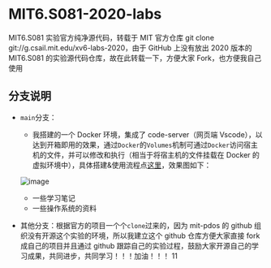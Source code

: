 # MIT6.S081-2020-labs

MIT6.S081 实验官方纯净源代码，转载于 MIT 官方仓库 git clone git://g.csail.mit.edu/xv6-labs-2020，由于 GitHub 上没有放出 2020 版本的 MIT6.S081 的实验源代码仓库，故在此转载一下，方便大家 Fork，也方便我自己使用

## 分支说明

-   `main`分支：

    -   我搭建的一个 Docker 环境，集成了 code-server（网页端 Vscode），以达到开箱即用的效果，通过`Docker`的`Volumes`机制可通过`Docker`访问宿主机的文件，并可以修改和执行（相当于将宿主机的文件挂载在 Docker 的虚拟环境中），具体搭建&使用流程点[这里](https://zhuanlan.zhihu.com/p/417668697)，效果图如下：

    ![image](https://camo.githubusercontent.com/662e3c37f47f849a515958594a24097708c823fa5af56a6b880e0ef6f6b3cb79/68747470733a2f2f63646e2e6a7364656c6976722e6e65742f67682f43616c76696e4861796e65732f496d616765487562406d61696e2f426c6f67496d6167652f696d6167652e356c383430616b35767730302e706e67)

    -   一些学习笔记
    -   一些操作系统的资料

-   其他分支：根据官方的项目一个个`clone`过来的，因为 mit-pdos 的 github 组织没有开源这个实验的环境，所以我建立这个 github 仓库方便大家直接 fork 成自己的项目并且通过 github 跟踪自己的实验过程，鼓励大家开源自己的学习成果，共同进步，共同学习！！！加油！！！
    11
